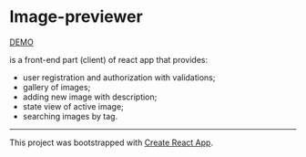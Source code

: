 # Image-previewer #

[DEMO](https://dvaytul.github.io/image-previewer/)

is a front-end part (client) of react app that provides:

* user registration and authorization with validations;
* gallery of images;
* adding new image with description;
* state view of active image;
* searching images by tag.

---

This project was bootstrapped with [Create React App](https://github.com/facebookincubator/create-react-app).